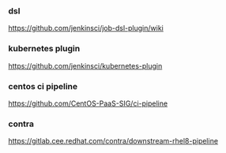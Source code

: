 ### dsl
https://github.com/jenkinsci/job-dsl-plugin/wiki

### kubernetes plugin
https://github.com/jenkinsci/kubernetes-plugin

### centos ci pipeline
https://github.com/CentOS-PaaS-SIG/ci-pipeline

### contra
https://gitlab.cee.redhat.com/contra/downstream-rhel8-pipeline
